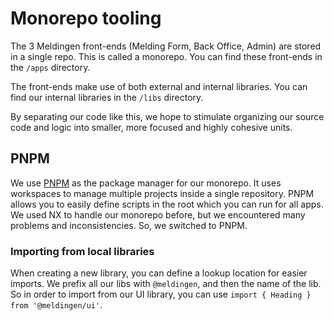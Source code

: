 # Monorepo tooling

The 3 Meldingen front-ends (Melding Form, Back Office, Admin) are stored in a single repo.
This is called a monorepo. You can find these front-ends in the `/apps` directory.

The front-ends make use of both external and internal libraries.
You can find our internal libraries in the `/libs` directory.

By separating our code like this, we hope to stimulate organizing our source code and logic into smaller,
more focused and highly cohesive units.

## PNPM

We use [PNPM](https://pnpm.io/) as the package manager for our monorepo.
It uses workspaces to manage multiple projects inside a single repository.
PNPM allows you to easily define scripts in the root which you can run for all apps.
We used NX to handle our monorepo before, but we encountered many problems and inconsistencies. So, we switched to PNPM.

### Importing from local libraries

When creating a new library, you can define a lookup location for easier imports.
We prefix all our libs with `@meldingen`, and then the name of the lib.
So in order to import from our UI library, you can use `import { Heading } from '@meldingen/ui'`.
